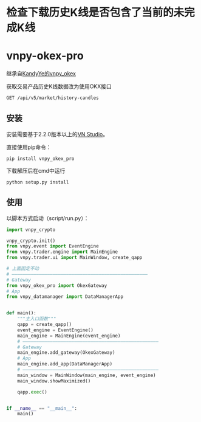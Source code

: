 # 检查下载历史K线是否包含了当前的未完成K线


# vnpy-okex-pro

继承自[KandyYe的vnpy_okex](https://github.com/KandyYe/vnpy_okex)

获取交易产品历史K线数据改为使用OKX接口
```html
GET /api/v5/market/history-candles
```

## 安装

安装需要基于2.2.0版本以上的[VN Studio](https://www.vnpy.com)。

直接使用pip命令：

```
pip install vnpy_okex_pro
```

下载解压后在cmd中运行

```
python setup.py install
```

## 使用

以脚本方式启动（script/run.py）：

```python
import vnpy_crypto

vnpy_crypto.init()
from vnpy.event import EventEngine
from vnpy.trader.engine import MainEngine
from vnpy.trader.ui import MainWindow, create_qapp

# 上面固定不动
# ——————————————————————————————————————————————————
# Gateway
from vnpy_okex_pro import OkexGateway
# App
from vnpy_datamanager import DataManagerApp


def main():
    """主入口函数"""
    qapp = create_qapp()
    event_engine = EventEngine()
    main_engine = MainEngine(event_engine)
    # ——————————————————————————————————————————————————
    # Gateway
    main_engine.add_gateway(OkexGateway)
    # App
    main_engine.add_app(DataManagerApp)
    # ——————————————————————————————————————————————————
    main_window = MainWindow(main_engine, event_engine)
    main_window.showMaximized()

    qapp.exec()


if __name__ == "__main__":
    main()
```
